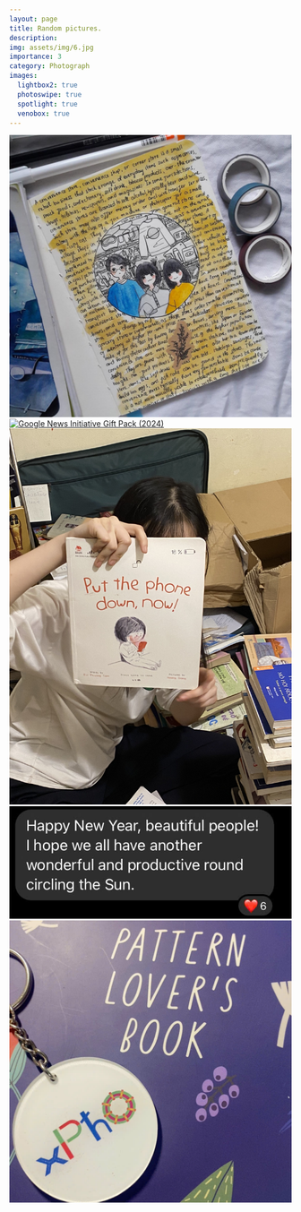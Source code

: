 ```yaml
---
layout: page
title: Random pictures.
description:
img: assets/img/6.jpg
importance: 3
category: Photograph
images:
  lightbox2: true
  photoswipe: true
  spotlight: true
  venobox: true
---
```


<div class="pswp-gallery pswp-gallery--single-column" id="gallery--getting-started">
  <a href="/mages/miscellaneous/2018-CSC.jpg" 
    data-pswp-width="1669"
    data-pswp-height="2500"
    target="_blank">
    <img src="/images/miscellaneous/2018-CSC.jpg" alt="Throwback to our lil' online grocery gang in 2017! 📦✨" />
  </a>
  <!-- cropped thumbnail: -->
  <a href="/images/miscellaneous/2024-GNI.jpg"
    data-pswp-width="1875"
    data-pswp-height="2500"
    data-cropped="true"
    target="_blank">
    <img src="/mages/miscellaneous/2024-GNI.jpg" alt="Google News Initiative Gift Pack (2024)" />
  </a>
  <!-- data-pswp-src with custom URL in href -->
  <a href="/images/miscellaneous/2024-PTPD.jpg"
    data-pswp-src="https://cdn.photoswipe.com/photoswipe-demo-images/photos/3/img-2500.jpg"
    data-pswp-width="2500"
    data-pswp-height="1666"
    target="_blank">
    <img src="images/miscellaneous/2024-PTPD.jpg" alt="We found an adorable book while organizing the shelves!" />
  </a>
  <!-- Dr. X -->
  <a href="/images/miscellaneous/2025-DrX.jpg"
    data-pswp-src="https://cdn.photoswipe.com/photoswipe-demo-images/photos/3/img-2500.jpg"
    data-pswp-width="2500"
    data-pswp-height="1666"
    target="_blank">
    <img src="/images/miscellaneous/2025-DrX.jpg" alt="Let's see what I can accomplish this year ^^" />
  </a>
  <!-- wrapped with any element: -->
  <div>
    <a href="/images/miscellaneous/2024-xPhO-&-lab.jpg"
      data-pswp-width="2500"
      data-pswp-height="1667"
      target="_blank">
      <img src="/images/miscellaneous/2024-xPhO-&-lab.jpg" alt="My cherished xPhO keychain and lab notebook." />
    </a>
  </div>
</div>


